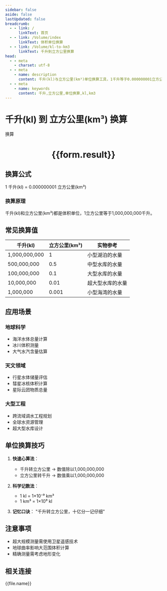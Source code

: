 ```yaml
---
sidebar: false
aside: false
lastUpdated: false
breadcrumb:
  - - link: /
      linkText: 首页
  - - link: /Volume/index
      linkText: 体积单位换算
  - - link: /Volume/kl-to-km3
      linkText: 千升到立方公里换算
head:
  - - meta
    - charset: utf-8
  - - meta
    - name: description
      content: 千升(kl)与立方公里(km³)单位换算工具，1千升等于0.000000001立方公里。
  - - meta
    - name: keywords
      content: 千升,立方公里,单位换算,kl,km3
---
```


# 千升(kl) 到 立方公里(km³) 换算

<script setup>
import { onMounted, reactive, inject ,ref  } from 'vue'
import { NButton,NForm ,NFormItem,NInput,NInputNumber,NSelect,NCard,useMessage ,NGrid ,NGi } from 'naive-ui'
import { defineClientComponent } from 'vitepress'
import { Volume } from '../../files';

const convert = inject('convert')
const formRef = ref(null);
const rules = {
  number:{
    required: true,
    type: 'number',
    trigger: "blur"
  }
}
const form = reactive({
  number:null,
  result:'',
  title:'千升(kl)到立方公里(km³)换算'
})

const convertHandler = (e) => {
  e.preventDefault();
  formRef.value?.validate((errors)=>{
    if (!errors) {
      form.result = `${form.number} kl = ${convert(form.number).from('kl').to('km3')} km³`
    }
  })
}
</script>

<n-form size="large" :model="form" ref='formRef' :rules="rules">
  <n-form-item label="数值" path="number">
    <n-input-number size="large" style="width:100%" :min="0" v-model:value="form.number" placeholder="请输入千升数值" />
  </n-form-item>
  <n-form-item>
    <n-button type="info" style="width:100%" @click="convertHandler">换算</n-button>
  </n-form-item>
</n-form>
<n-card embedded :bordered="false" hoverable>
  <div style="text-align:center">
    <h1>{{form.result}}</h1>
  </div>
</n-card>

## 换算公式
1 千升(kl) = 0.000000001 立方公里(km³)

### 换算原理
千升(kl)和立方公里(km³)都是体积单位，1立方公里等于1,000,000,000千升。

## 常见换算值
| 千升(kl) | 立方公里(km³) | 实物参考                 |
|---------|-------------|--------------------------|
| 1,000,000,000 | 1           | 小型湖泊的水量            |
| 500,000,000  | 0.5         | 中型水库的水量            |
| 100,000,000  | 0.1         | 大型水库的水量            |
| 10,000,000   | 0.01        | 超大型水库的水量          |
| 1,000,000    | 0.001       | 小型海湾的水量            |

## 应用场景
### 地球科学
- 海洋水体总量计算
- 冰川体积测量
- 大气水汽含量估算

### 天文领域
- 行星水体储量评估
- 彗星冰核体积计算
- 星际云团物质总量

### 大型工程
- 跨流域调水工程规划
- 全球水资源管理
- 超大型水库设计

## 单位换算技巧
1. **快速心算法**：
   - 千升转立方公里 → 数值除以1,000,000,000
   - 立方公里转千升 → 数值乘以1,000,000,000

2. **科学记数法**：
   - 1 kl = 1×10⁻⁹ km³
   - 1 km³ = 1×10⁹ kl

3. **记忆口诀**：
   "千升转立方公里，十亿分一记仔细"

## 注意事项
- 超大规模测量需使用卫星遥感技术
- 地球曲率影响大范围体积计算
- 精确测量需考虑地形变化

## 相关连接
<n-grid x-gap="12" :cols="2">
  <n-gi v-for="(file, index) in Volume" :key="index">
    <n-button
      text
      tag="a"
      :href="file.path"
      type="info"
    >
      {{file.name}}
    </n-button>
  </n-gi>
</n-grid>